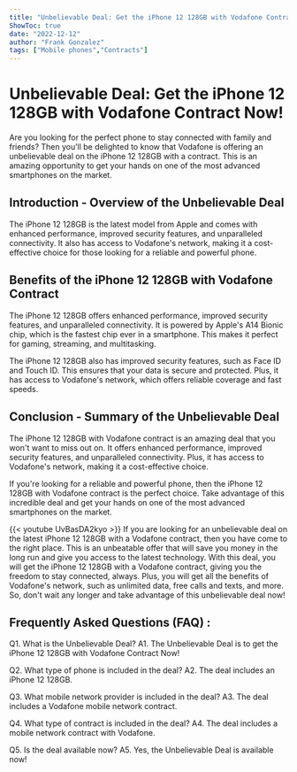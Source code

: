 ```yaml
---
title: "Unbelievable Deal: Get the iPhone 12 128GB with Vodafone Contract Now!"
ShowToc: true 
date: "2022-12-12"
author: "Frank Gonzalez" 
tags: ["Mobile phones","Contracts"]
---
```

# Unbelievable Deal: Get the iPhone 12 128GB with Vodafone Contract Now!

Are you looking for the perfect phone to stay connected with family and friends? Then you’ll be delighted to know that Vodafone is offering an unbelievable deal on the iPhone 12 128GB with a contract. This is an amazing opportunity to get your hands on one of the most advanced smartphones on the market.

## Introduction - Overview of the Unbelievable Deal

The iPhone 12 128GB is the latest model from Apple and comes with enhanced performance, improved security features, and unparalleled connectivity. It also has access to Vodafone's network, making it a cost-effective choice for those looking for a reliable and powerful phone.

## Benefits of the iPhone 12 128GB with Vodafone Contract

The iPhone 12 128GB offers enhanced performance, improved security features, and unparalleled connectivity. It is powered by Apple's A14 Bionic chip, which is the fastest chip ever in a smartphone. This makes it perfect for gaming, streaming, and multitasking.

The iPhone 12 128GB also has improved security features, such as Face ID and Touch ID. This ensures that your data is secure and protected. Plus, it has access to Vodafone's network, which offers reliable coverage and fast speeds.

## Conclusion - Summary of the Unbelievable Deal

The iPhone 12 128GB with Vodafone contract is an amazing deal that you won't want to miss out on. It offers enhanced performance, improved security features, and unparalleled connectivity. Plus, it has access to Vodafone's network, making it a cost-effective choice.

If you're looking for a reliable and powerful phone, then the iPhone 12 128GB with Vodafone contract is the perfect choice. Take advantage of this incredible deal and get your hands on one of the most advanced smartphones on the market.

{{< youtube UvBasDA2kyo >}} 
If you are looking for an unbelievable deal on the latest iPhone 12 128GB with a Vodafone contract, then you have come to the right place. This is an unbeatable offer that will save you money in the long run and give you access to the latest technology. With this deal, you will get the iPhone 12 128GB with a Vodafone contract, giving you the freedom to stay connected, always. Plus, you will get all the benefits of Vodafone's network, such as unlimited data, free calls and texts, and more. So, don't wait any longer and take advantage of this unbelievable deal now!

## Frequently Asked Questions (FAQ) :
Q1. What is the Unbelievable Deal?
A1. The Unbelievable Deal is to get the iPhone 12 128GB with Vodafone Contract Now!

Q2. What type of phone is included in the deal?
A2. The deal includes an iPhone 12 128GB.

Q3. What mobile network provider is included in the deal?
A3. The deal includes a Vodafone mobile network contract.

Q4. What type of contract is included in the deal?
A4. The deal includes a mobile network contract with Vodafone.

Q5. Is the deal available now?
A5. Yes, the Unbelievable Deal is available now!


